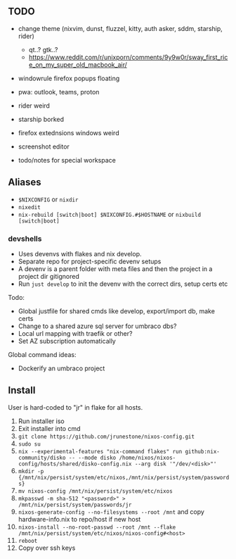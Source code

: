 ## TODO
* change theme (nixvim, dunst, fluzzel, kitty, auth asker, sddm, starship, rider)
    * qt..? gtk..?
    * https://www.reddit.com/r/unixporn/comments/9y9w0r/sway_first_rice_on_my_super_old_macbook_air/
* windowrule firefox popups floating
* pwa: outlook, teams, proton
* rider weird
* starship borked
* firefox extednsions windows weird

* screenshot editor
* todo/notes for special workspace

## Aliases
* `$NIXCONFIG` or `nixdir`
* `nixedit`
* `nix-rebuild [switch|boot] $NIXCONFIG.#$HOSTNAME` or `nixbuild [switch|boot]`

### devshells
* Uses devenvs with flakes and nix develop.
* Separate repo for project-specific devenv setups
* A devenv is a parent folder with meta files and then the project in a project dir gitignored
* Run `just develop` to init the devenv with the correct dirs, setup certs etc

Todo:
* Global justfile for shared cmds like develop, export/import db, make certs
* Change to a shared azure sql server for umbraco dbs?
* Local url mapping with traefik or other?
* Set AZ subscription automatically

Global command ideas:
* Dockerify an umbraco project

## Install
User is hard-coded to "jr" in flake for all hosts.

1. Run installer iso
2. Exit installer into cmd
3. `git clone https://github.com/jrunestone/nixos-config.git`
4. `sudo su`
5. `nix --experimental-features "nix-command flakes" run github:nix-community/disko -- --mode disko /home/nixos/nixos-config/hosts/shared/disko-config.nix --arg disk '"/dev/<disk>"'`
6. `mkdir -p {/mnt/nix/persist/system/etc/nixos,/mnt/nix/persist/system/passwords}`
7. `mv nixos-config /mnt/nix/persist/system/etc/nixos`
8. `mkpasswd -m sha-512 "<password>" > /mnt/nix/persist/system/passwords/jr`
9. `nixos-generate-config --no-filesystems --root /mnt` and copy hardware-info.nix to repo/host if new host
10. `nixos-install --no-root-passwd --root /mnt --flake /mnt/nix/persist/system/etc/nixos/nixos-config#<host>`
11. `reboot`
12. Copy over ssh keys
